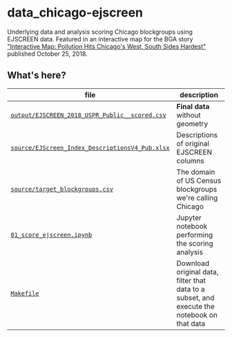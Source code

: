 # data_chicago-ejscreen
Underlying data and analysis scoring Chicago blockgroups using EJSCREEN data. Featured in an interactive map for the BGA story ["Interactive Map: Pollution Hits Chicago's West, South Sides Hardest"](https://www.bettergov.org/news/interactive-map-pollution-hits-chicagos-west-south-sides-hardest) published October 25, 2018.

## What's here?

| file  | description |
| ------------- | ------------- |
| [`output/EJSCREEN_2018_USPR_Public__scored.csv`](https://github.com/bettergov/data_chicago-ejscreen/blob/master/output/EJSCREEN_2018_USPR_Public__scored.csv)  | **Final data** without geometry  |
| [`source/EJScreen_Index_DescriptionsV4_Pub.xlsx`](https://github.com/bettergov/data_chicago-ejscreen/blob/master/source/EJScreen_Index_DescriptionsV4_Pub.xlsx)  | Descriptions of original EJSCREEN columns  |
| [`source/target_blockgroups.csv`](https://github.com/bettergov/data_chicago-ejscreen/blob/master/source/target_blockgroups.csv)  | The domain of US Census blockgroups we're calling Chicago  |
| [`01_score_ejscreen.ipynb`](https://github.com/bettergov/data_chicago-ejscreen/blob/master/01_score_ejscreen.ipynb)  | Jupyter notebook performing the scoring analysis  |
| [`Makefile`](https://github.com/bettergov/data_chicago-ejscreen/blob/master/Makefile)  | Download original data, filter that data to a subset, and execute the notebook on that data |
